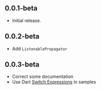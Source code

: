## 0.0.1-beta
* Initial release.
## 0.0.2-beta
* Add `ListenablePropagator`
## 0.0.3-beta
* Correct some documentation
* Use Dart [Switch Expressions](https://www.christianfindlay.com/blog/dart-switch-expressions) in samples


